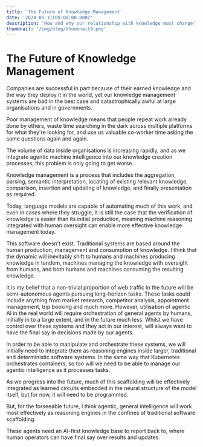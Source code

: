 ```yaml
---
title: 'The Future of Knowledge Management'
date: '2024-05-11T09:00:00.000Z'
description: 'How and why our relationship with knowledge must change'
thumbnail: '/img/blog/thumbnail9.png'
---
```


# The Future of Knowledge Management

Companies are successful in part because of their earned knowledge and the way they deploy it in the world, yet our knowledge management systems are bad in the best case and catastrophically awful at large organisations and in governments. 

Poor management of knowledge means that people repeat work already done by others, waste time searching in the dark across multiple platforms for what they're looking for, and use us valuable co-worker time asking the same questions again and again. 

The volume of data inside organisations is increasing rapidly, and as we integrate agentic machine intelligence into our knowledge creation processes, this problem is only going to get worse.

Knowledge management is a process that includes the aggregation, parsing, semantic interpretation, locating of existing relevant knowledge, comparison, insertion and updating of knowledge, and finally presentation as required.

Today, language models are capable of automating much of this work, and even in cases where they struggle, it is still the case that the verification of knowledge is easier than its initial production, meaning machine reasoning integrated with human oversight can enable more effective knowledge management today. 

This software doesn't exist. Traditional systems are based around the human production, management and consumption of knowledge. I think that the dynamic will inevitably shift to humans and machines producing knowledge in tandem, machines managing the knowledge with oversight from humans, and both humans and machines consuming the resulting knowledge. 

It is my belief that a non-trivial proportion of web traffic in the future will be semi-autonomous agents pursuing long-horizon tasks. These tasks could include anything from market research, competitor analysis, appointment management, trip booking and much more. However, utilisation of agentic AI in the real world will require orchestration of general agents by humans, initially in to a large extent, and in the future much less. Whilst we have control over these systems and they act in our interest, will always want to have the final say in decisions made by our agents.

In order to be able to manipulate and orchestrate these systems, we will initially need to integrate them as reasoning engines inside larger, traditional and deterministic software systems. In the same way that Kubernetes orchestrates containers, so too will we need to be able to manage our agentic intelligence as it processes tasks. 

As we progress into the future, much of this scaffolding will be effectively integrated as learned circuits embedded in the neural structure of the model itself, but for now, it will need to be programmed. 

But, for the forseeable future, I think agentic, general intelligence will work most effectively as reasoning engines in the confines of traditional software scaffolding. 

These agents need an AI-first knowledge base to report back to, where human operators can have final say over results and updates. 

